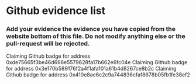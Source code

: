 # Github evidence list
### Add your evidence the evidence you have copied from the website bottom of this file. Do not modify anything else or the pull-request will be rejected.
Claiming Github badge for address 0xde75665f3be46d696e5579628fa17b662e6fc04e
Claiming Github badge for address 0x3e170b589176f2a4f1afa101a61b4d8267ce8b2c
Claiming Github badge for address 0x410e8ae6c2c9a744836cfaf8678b05fb1fe38ef2
